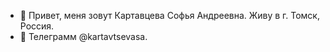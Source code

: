 - 👋 Привет, меня зовут Картавцева Софья Андреевна.
Живу в г. Томск, Россия.
- :iphone: Телеграмм @kartavtsevasa.


<!---
sofka/sofka is a ✨ special ✨ repository because its `README.md` (this file) appears on your GitHub profile.
You can click the Preview link to take a look at your changes.
--->

